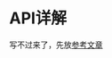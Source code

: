 # API详解

写不过来了，先放[参考文章](https://blog.csdn.net/qq_31947477/article/details/106328200?ops_request_misc=%257B%2522request%255Fid%2522%253A%2522163739391616780357244525%2522%252C%2522scm%2522%253A%252220140713.130102334.pc%255Fall.%2522%257D&request_id=163739391616780357244525&biz_id=0&utm_medium=distribute.pc_search_result.none-task-blog-2~all~first_rank_ecpm_v1~rank_v31_ecpm-1-106328200.pc_search_result_cache&utm_term=Axios&spm=1018.2226.3001.4187)